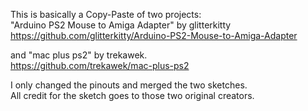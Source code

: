 This is basically a Copy-Paste of two projects:</br>
"Arduino PS2 Mouse to Amiga Adapter" by glitterkitty</br>
https://github.com/glitterkitty/Arduino-PS2-Mouse-to-Amiga-Adapter</br>

and "mac plus ps2" by trekawek.</br>
https://github.com/trekawek/mac-plus-ps2</br>

I only changed the pinouts and merged the two sketches.</br>
All credit for the sketch goes to those two original creators.</br>
